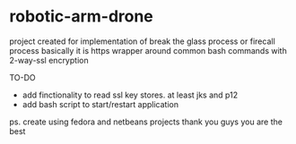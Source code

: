 # robotic-arm-drone
project created for implementation of break the glass process or firecall process
basically it is https wrapper around common bash commands with 2-way-ssl encryption 

TO-DO
 - add finctionality to read ssl key stores. at least jks and p12
 - add bash script to start/restart application

ps. 
  create using fedora and netbeans projects
  thank you guys you are the best
